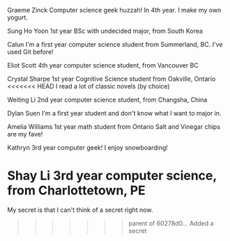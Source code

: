 Graeme Zinck
Computer science geek huzzah! In 4th year.
I make my own yogurt.

Sung Ho Yoon
1st year BSc with undecided major, from South Korea

Calun
I'm a first year computer science student from Summerland, BC.
I've used Git before!

Eliot Scott
4th year computer science student, from Vancouver BC

Crystal Sharpe
1st year Cognitive Science student from Oakville, Ontario
<<<<<<< HEAD
I read a lot of classic novels (by choice)

Weiting Li
2nd year computer science student, from Changsha, China

Dylan Suen
I'm a first year student and don't know what I want to major in.

Amelia Williams
1st year math student from Ontario
Salt and Vinegar chips are my fave!

Kathryn
3rd year computer geek!
I enjoy snowboarding!

Shay Li
3rd year computer science, from Charlottetown, PE
=======
My secret is that I can't think of a secret right now.
>>>>>>> parent of 60278d0... Added a secret
